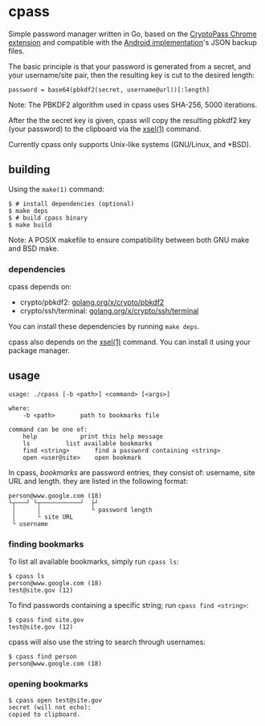 # cpass
Simple password manager written in Go, based on the [CryptoPass Chrome extension](https://github.com/dchest/cryptopass/ "CryptoPass GitHub") and compatible with the [Android implementation](https://f-droid.org/en/packages/krasilnikov.alexey.cryptopass/ "CryptoPass Android F-Droid Page")'s JSON backup files.

The basic principle is that your password is generated from a secret, and your username/site pair, then the resulting key is cut to the desired length:

	password = base64(pbkdf2(secret, username@url))[:length]

Note: The PBKDF2 algorithm used in cpass uses SHA-256, 5000 iterations.

After the the secret key is given, cpass will copy the resulting pbkdf2 key (your password) to the clipboard via the [xsel(1)](http://www.vergenet.net/~conrad/software/xsel/ "xsel Homepage") command.

Currently cpass only supports Unix-like systems (GNU/Linux, and \*BSD).

## building
Using the `make(1)` command:

	$ # install dependencies (optional)
	$ make deps
	$ # build cpass binary
	$ make build

Note: A POSIX makefile to ensure compatibility between both GNU make and BSD make.

### dependencies
cpass depends on:

* crypto/pbkdf2: [golang.org/x/crypto/pbkdf2](https://golang.org/x/crypto/pbkdf2)
* crypto/ssh/terminal: [golang.org/x/crypto/ssh/terminal](golang.org/x/crypto/ssh/terminal)

You can install these dependencies by running `make deps`.

cpass also depends on the [xsel(1)](http://www.vergenet.net/~conrad/software/xsel/ "xsel Homepage") command. You can install it using your package manager.

## usage

	usage: ./cpass [-b <path>] <command> [<args>]
	
	where:
		-b <path>		path to bookmarks file
	
	command can be one of:
		help			print this help message
		ls			list available bookmarks
		find <string>		find a password containing <string>
		open <user@site>	open bookmark

In cpass, *bookmarks* are password entries, they consist of: username, site URL and length. they are listed in the following format:

	person@www.google.com (18)
	└┬───┘ └┬───────────┘  ├┘
	 │      │              └ password length
	 │      └ site URL
	 └ username

### finding bookmarks
To list all available bookmarks, simply run `cpass ls`:

	$ cpass ls
	person@www.google.com (18)
	test@site.gov (12)

To find passwords containing a specific string; run `cpass find <string>`:

	$ cpass find site.gov
	test@site.gov (12)

cpass will also use the string to search through usernames:

	$ cpass find person
	person@www.google.com (18)

### opening bookmarks

	$ cpass open test@site.gov
	secret (will not echo):
	copied to clipboard.
